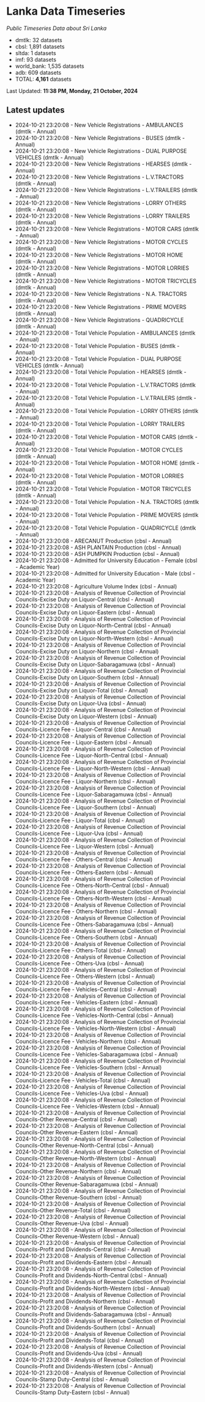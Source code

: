 # Lanka Data Timeseries
*Public Timeseries Data about Sri Lanka*

* dmtlk: 32 datasets
* cbsl: 1,891 datasets
* sltda: 1 datasets
* imf: 93 datasets
* world_bank: 1,535 datasets
* adb: 609 datasets
* TOTAL: **4,161** datasets

Last Updated: **11:38 PM, Monday, 21 October, 2024**

## Latest updates

* 2024-10-21 23:20:08 - New Vehicle Registrations - AMBULANCES (dmtlk - Annual)
* 2024-10-21 23:20:08 - New Vehicle Registrations - BUSES (dmtlk - Annual)
* 2024-10-21 23:20:08 - New Vehicle Registrations - DUAL PURPOSE VEHICLES (dmtlk - Annual)
* 2024-10-21 23:20:08 - New Vehicle Registrations - HEARSES (dmtlk - Annual)
* 2024-10-21 23:20:08 - New Vehicle Registrations - L.V.TRACTORS (dmtlk - Annual)
* 2024-10-21 23:20:08 - New Vehicle Registrations - L.V.TRAILERS (dmtlk - Annual)
* 2024-10-21 23:20:08 - New Vehicle Registrations - LORRY OTHERS (dmtlk - Annual)
* 2024-10-21 23:20:08 - New Vehicle Registrations - LORRY TRAILERS (dmtlk - Annual)
* 2024-10-21 23:20:08 - New Vehicle Registrations - MOTOR CARS (dmtlk - Annual)
* 2024-10-21 23:20:08 - New Vehicle Registrations - MOTOR CYCLES (dmtlk - Annual)
* 2024-10-21 23:20:08 - New Vehicle Registrations - MOTOR HOME (dmtlk - Annual)
* 2024-10-21 23:20:08 - New Vehicle Registrations - MOTOR LORRIES (dmtlk - Annual)
* 2024-10-21 23:20:08 - New Vehicle Registrations - MOTOR TRICYCLES (dmtlk - Annual)
* 2024-10-21 23:20:08 - New Vehicle Registrations - N.A. TRACTORS (dmtlk - Annual)
* 2024-10-21 23:20:08 - New Vehicle Registrations - PRIME MOVERS (dmtlk - Annual)
* 2024-10-21 23:20:08 - New Vehicle Registrations - QUADRICYCLE (dmtlk - Annual)
* 2024-10-21 23:20:08 - Total Vehicle Population - AMBULANCES (dmtlk - Annual)
* 2024-10-21 23:20:08 - Total Vehicle Population - BUSES (dmtlk - Annual)
* 2024-10-21 23:20:08 - Total Vehicle Population - DUAL PURPOSE VEHICLES (dmtlk - Annual)
* 2024-10-21 23:20:08 - Total Vehicle Population - HEARSES (dmtlk - Annual)
* 2024-10-21 23:20:08 - Total Vehicle Population - L.V.TRACTORS (dmtlk - Annual)
* 2024-10-21 23:20:08 - Total Vehicle Population - L.V.TRAILERS (dmtlk - Annual)
* 2024-10-21 23:20:08 - Total Vehicle Population - LORRY OTHERS (dmtlk - Annual)
* 2024-10-21 23:20:08 - Total Vehicle Population - LORRY TRAILERS (dmtlk - Annual)
* 2024-10-21 23:20:08 - Total Vehicle Population - MOTOR CARS (dmtlk - Annual)
* 2024-10-21 23:20:08 - Total Vehicle Population - MOTOR CYCLES (dmtlk - Annual)
* 2024-10-21 23:20:08 - Total Vehicle Population - MOTOR HOME (dmtlk - Annual)
* 2024-10-21 23:20:08 - Total Vehicle Population - MOTOR LORRIES (dmtlk - Annual)
* 2024-10-21 23:20:08 - Total Vehicle Population - MOTOR TRICYCLES (dmtlk - Annual)
* 2024-10-21 23:20:08 - Total Vehicle Population - N.A. TRACTORS (dmtlk - Annual)
* 2024-10-21 23:20:08 - Total Vehicle Population - PRIME MOVERS (dmtlk - Annual)
* 2024-10-21 23:20:08 - Total Vehicle Population - QUADRICYCLE (dmtlk - Annual)
* 2024-10-21 23:20:08 - ARECANUT Production (cbsl - Annual)
* 2024-10-21 23:20:08 - ASH PLANTAIN Production (cbsl - Annual)
* 2024-10-21 23:20:08 - ASH PUMPKIN Production (cbsl - Annual)
* 2024-10-21 23:20:08 - Admitted for University Education - Female (cbsl - Academic Year)
* 2024-10-21 23:20:08 - Admitted for University Education - Male (cbsl - Academic Year)
* 2024-10-21 23:20:08 - Agriculture Volume Index (cbsl - Annual)
* 2024-10-21 23:20:08 - Analysis of Revenue Collection of Provincial Councils-Excise Duty on Liquor-Central (cbsl - Annual)
* 2024-10-21 23:20:08 - Analysis of Revenue Collection of Provincial Councils-Excise Duty on Liquor-Eastern (cbsl - Annual)
* 2024-10-21 23:20:08 - Analysis of Revenue Collection of Provincial Councils-Excise Duty on Liquor-North-Central (cbsl - Annual)
* 2024-10-21 23:20:08 - Analysis of Revenue Collection of Provincial Councils-Excise Duty on Liquor-North-Western (cbsl - Annual)
* 2024-10-21 23:20:08 - Analysis of Revenue Collection of Provincial Councils-Excise Duty on Liquor-Northern (cbsl - Annual)
* 2024-10-21 23:20:08 - Analysis of Revenue Collection of Provincial Councils-Excise Duty on Liquor-Sabaragamuwa (cbsl - Annual)
* 2024-10-21 23:20:08 - Analysis of Revenue Collection of Provincial Councils-Excise Duty on Liquor-Southern (cbsl - Annual)
* 2024-10-21 23:20:08 - Analysis of Revenue Collection of Provincial Councils-Excise Duty on Liquor-Total (cbsl - Annual)
* 2024-10-21 23:20:08 - Analysis of Revenue Collection of Provincial Councils-Excise Duty on Liquor-Uva (cbsl - Annual)
* 2024-10-21 23:20:08 - Analysis of Revenue Collection of Provincial Councils-Excise Duty on Liquor-Western (cbsl - Annual)
* 2024-10-21 23:20:08 - Analysis of Revenue Collection of Provincial Councils-Licence Fee - Liquor-Central (cbsl - Annual)
* 2024-10-21 23:20:08 - Analysis of Revenue Collection of Provincial Councils-Licence Fee - Liquor-Eastern (cbsl - Annual)
* 2024-10-21 23:20:08 - Analysis of Revenue Collection of Provincial Councils-Licence Fee - Liquor-North-Central (cbsl - Annual)
* 2024-10-21 23:20:08 - Analysis of Revenue Collection of Provincial Councils-Licence Fee - Liquor-North-Western (cbsl - Annual)
* 2024-10-21 23:20:08 - Analysis of Revenue Collection of Provincial Councils-Licence Fee - Liquor-Northern (cbsl - Annual)
* 2024-10-21 23:20:08 - Analysis of Revenue Collection of Provincial Councils-Licence Fee - Liquor-Sabaragamuwa (cbsl - Annual)
* 2024-10-21 23:20:08 - Analysis of Revenue Collection of Provincial Councils-Licence Fee - Liquor-Southern (cbsl - Annual)
* 2024-10-21 23:20:08 - Analysis of Revenue Collection of Provincial Councils-Licence Fee - Liquor-Total (cbsl - Annual)
* 2024-10-21 23:20:08 - Analysis of Revenue Collection of Provincial Councils-Licence Fee - Liquor-Uva (cbsl - Annual)
* 2024-10-21 23:20:08 - Analysis of Revenue Collection of Provincial Councils-Licence Fee - Liquor-Western (cbsl - Annual)
* 2024-10-21 23:20:08 - Analysis of Revenue Collection of Provincial Councils-Licence Fee - Others-Central (cbsl - Annual)
* 2024-10-21 23:20:08 - Analysis of Revenue Collection of Provincial Councils-Licence Fee - Others-Eastern (cbsl - Annual)
* 2024-10-21 23:20:08 - Analysis of Revenue Collection of Provincial Councils-Licence Fee - Others-North-Central (cbsl - Annual)
* 2024-10-21 23:20:08 - Analysis of Revenue Collection of Provincial Councils-Licence Fee - Others-North-Western (cbsl - Annual)
* 2024-10-21 23:20:08 - Analysis of Revenue Collection of Provincial Councils-Licence Fee - Others-Northern (cbsl - Annual)
* 2024-10-21 23:20:08 - Analysis of Revenue Collection of Provincial Councils-Licence Fee - Others-Sabaragamuwa (cbsl - Annual)
* 2024-10-21 23:20:08 - Analysis of Revenue Collection of Provincial Councils-Licence Fee - Others-Southern (cbsl - Annual)
* 2024-10-21 23:20:08 - Analysis of Revenue Collection of Provincial Councils-Licence Fee - Others-Total (cbsl - Annual)
* 2024-10-21 23:20:08 - Analysis of Revenue Collection of Provincial Councils-Licence Fee - Others-Uva (cbsl - Annual)
* 2024-10-21 23:20:08 - Analysis of Revenue Collection of Provincial Councils-Licence Fee - Others-Western (cbsl - Annual)
* 2024-10-21 23:20:08 - Analysis of Revenue Collection of Provincial Councils-Licence Fee - Vehicles-Central (cbsl - Annual)
* 2024-10-21 23:20:08 - Analysis of Revenue Collection of Provincial Councils-Licence Fee - Vehicles-Eastern (cbsl - Annual)
* 2024-10-21 23:20:08 - Analysis of Revenue Collection of Provincial Councils-Licence Fee - Vehicles-North-Central (cbsl - Annual)
* 2024-10-21 23:20:08 - Analysis of Revenue Collection of Provincial Councils-Licence Fee - Vehicles-North-Western (cbsl - Annual)
* 2024-10-21 23:20:08 - Analysis of Revenue Collection of Provincial Councils-Licence Fee - Vehicles-Northern (cbsl - Annual)
* 2024-10-21 23:20:08 - Analysis of Revenue Collection of Provincial Councils-Licence Fee - Vehicles-Sabaragamuwa (cbsl - Annual)
* 2024-10-21 23:20:08 - Analysis of Revenue Collection of Provincial Councils-Licence Fee - Vehicles-Southern (cbsl - Annual)
* 2024-10-21 23:20:08 - Analysis of Revenue Collection of Provincial Councils-Licence Fee - Vehicles-Total (cbsl - Annual)
* 2024-10-21 23:20:08 - Analysis of Revenue Collection of Provincial Councils-Licence Fee - Vehicles-Uva (cbsl - Annual)
* 2024-10-21 23:20:08 - Analysis of Revenue Collection of Provincial Councils-Licence Fee - Vehicles-Western (cbsl - Annual)
* 2024-10-21 23:20:08 - Analysis of Revenue Collection of Provincial Councils-Other Revenue-Central (cbsl - Annual)
* 2024-10-21 23:20:08 - Analysis of Revenue Collection of Provincial Councils-Other Revenue-Eastern (cbsl - Annual)
* 2024-10-21 23:20:08 - Analysis of Revenue Collection of Provincial Councils-Other Revenue-North-Central (cbsl - Annual)
* 2024-10-21 23:20:08 - Analysis of Revenue Collection of Provincial Councils-Other Revenue-North-Western (cbsl - Annual)
* 2024-10-21 23:20:08 - Analysis of Revenue Collection of Provincial Councils-Other Revenue-Northern (cbsl - Annual)
* 2024-10-21 23:20:08 - Analysis of Revenue Collection of Provincial Councils-Other Revenue-Sabaragamuwa (cbsl - Annual)
* 2024-10-21 23:20:08 - Analysis of Revenue Collection of Provincial Councils-Other Revenue-Southern (cbsl - Annual)
* 2024-10-21 23:20:08 - Analysis of Revenue Collection of Provincial Councils-Other Revenue-Total (cbsl - Annual)
* 2024-10-21 23:20:08 - Analysis of Revenue Collection of Provincial Councils-Other Revenue-Uva (cbsl - Annual)
* 2024-10-21 23:20:08 - Analysis of Revenue Collection of Provincial Councils-Other Revenue-Western (cbsl - Annual)
* 2024-10-21 23:20:08 - Analysis of Revenue Collection of Provincial Councils-Profit and Dividends-Central (cbsl - Annual)
* 2024-10-21 23:20:08 - Analysis of Revenue Collection of Provincial Councils-Profit and Dividends-Eastern (cbsl - Annual)
* 2024-10-21 23:20:08 - Analysis of Revenue Collection of Provincial Councils-Profit and Dividends-North-Central (cbsl - Annual)
* 2024-10-21 23:20:08 - Analysis of Revenue Collection of Provincial Councils-Profit and Dividends-North-Western (cbsl - Annual)
* 2024-10-21 23:20:08 - Analysis of Revenue Collection of Provincial Councils-Profit and Dividends-Northern (cbsl - Annual)
* 2024-10-21 23:20:08 - Analysis of Revenue Collection of Provincial Councils-Profit and Dividends-Sabaragamuwa (cbsl - Annual)
* 2024-10-21 23:20:08 - Analysis of Revenue Collection of Provincial Councils-Profit and Dividends-Southern (cbsl - Annual)
* 2024-10-21 23:20:08 - Analysis of Revenue Collection of Provincial Councils-Profit and Dividends-Total (cbsl - Annual)
* 2024-10-21 23:20:08 - Analysis of Revenue Collection of Provincial Councils-Profit and Dividends-Uva (cbsl - Annual)
* 2024-10-21 23:20:08 - Analysis of Revenue Collection of Provincial Councils-Profit and Dividends-Western (cbsl - Annual)
* 2024-10-21 23:20:08 - Analysis of Revenue Collection of Provincial Councils-Stamp Duty-Central (cbsl - Annual)
* 2024-10-21 23:20:08 - Analysis of Revenue Collection of Provincial Councils-Stamp Duty-Eastern (cbsl - Annual)